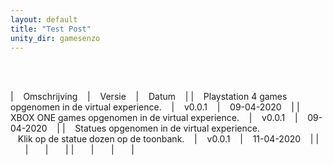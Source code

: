 ```yaml
---
layout: default
title: "Test Post"
unity_dir: gamesenzo
---
```


<br />
<br />

| &nbsp;&nbsp; Omschrijving &nbsp;&nbsp; | &nbsp;&nbsp; Versie &nbsp;&nbsp; | &nbsp;&nbsp; Datum &nbsp;&nbsp; |
| &nbsp;&nbsp; Playstation 4 games opgenomen in de virtual experience. &nbsp;&nbsp; | &nbsp;&nbsp; v0.0.1 &nbsp;&nbsp; | &nbsp;&nbsp; 09-04-2020 &nbsp;&nbsp; | 
| &nbsp;&nbsp; XBOX ONE games opgenomen in de virtual experience. &nbsp;&nbsp; | &nbsp;&nbsp; v0.0.1 &nbsp;&nbsp; | &nbsp;&nbsp; 09-04-2020 &nbsp;&nbsp; |
| &nbsp;&nbsp; Statues opgenomen in de virtual experience. <br />&nbsp;&nbsp; Klik op de statue dozen op de toonbank. &nbsp;&nbsp; | &nbsp;&nbsp; v0.0.1 &nbsp;&nbsp; | &nbsp;&nbsp; 11-04-2020 &nbsp;&nbsp; |
| &nbsp;&nbsp; &nbsp;&nbsp; | &nbsp;&nbsp; &nbsp;&nbsp; | &nbsp;&nbsp; &nbsp;&nbsp; |
| &nbsp;&nbsp; &nbsp;&nbsp; | &nbsp;&nbsp; &nbsp;&nbsp; | &nbsp;&nbsp; &nbsp;&nbsp; |

<br />
<br />
